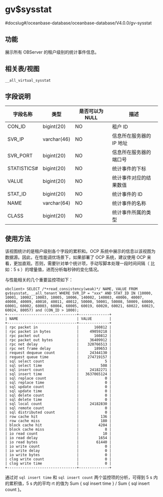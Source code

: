 # gv$sysstat
#docslug#/oceanbase-database/oceanbase-database/V4.0.0/gv-sysstat
## 功能

展示所有 OBServer 的租户级别的统计事件信息。

## 相关表/视图

`__all_virtual_sysstat`

## 字段说明

|    字段名称     |     类型      | 是否可以为 NULL |       描述       |
|-------------|-------------|------------|----------------|
| CON_ID      | bigint(20)  | NO         | 租户 ID          |
| SVR_IP      | varchar(46) | NO         | 信息所在服务器的 IP 地址 |
| SVR_PORT    | bigint(20)  | NO         | 信息所在服务器的端口号    |
| STATISTICS# | bigint(20)  | NO         | 统计事件的下标        |
| VALUE       | bigint(20)  | NO         | 统计事件对应的结果数值    |
| STAT_ID     | bigint(20)  | NO         | 统计事件的 ID       |
| NAME        | varchar(64) | NO         | 统计事件的名称        |
| CLASS       | bigint(20)  | NO         | 统计事件所属的类型      |

## 使用方法

该视图统计的是租户级别各个字段的累积和。OCP 系统中展示的信息以该视图为数据源。因此，在性能调优场景下，如果部署了 OCP 系统，建议使用 OCP 来看，更加直观。否则，需要针对单个统计项，手动写脚本处理一段时间间隔（ 比如：5 s ）的增量值，进而分析每秒钟的变化情况。

与性能相关的几个重要监控项如下：

```unknow
obclient> SELECT /*+read_consistency(weak)*/ NAME, VALUE FROM gv$sysstat, __all_tenant WHERE SVR_IP = "xxx" AND STAT_ID IN (10000, 10001, 10002, 10003, 10005, 10006, 140002, 140003, 40006, 40007, 40008, 40009, 40010, 40011, 40012, 50000, 50001, 50008, 50009, 60000, 60001, 60002, 60003, 60004, 60005, 60019, 60020, 60021, 60022, 60023, 60024, 80057) and (CON_ID > 1000);
+--------------------------------+--------------+
| NAME                           | VALUE        |
+--------------------------------+--------------+
| rpc packet in                  |       160812 |
| rpc packet in bytes            |     49059218 |
| rpc packet out                 |       160812 |
| rpc packet out bytes           |     36409912 |
| rpc net delay                  |    320766513 |
| rpc net frame delay            |       189653 |
| request dequeue count          |     24344130 |
| request queue time             |    274719157 |
| sql select count               |            5 |
| sql select time                |          508 |
| sql insert count               |     24182271 |
| sql insert time                |   3637065124 |
| sql replace count              |            0 |
| sql replace time               |            0 |
| sql update count               |            0 |
| sql update time                |            0 |
| sql delete count               |            0 |
| sql delete time                |            0 |
| sql local count                |     24182830 |
| sql remote count               |            0 |
| sql distributed count          |            0 |
| row cache hit                  |          136 |
| row cache miss                 |          180 |
| block cache hit                |         4204 |
| block cache miss               |            8 |
| io read count                  |           10 |
| io read delay                  |         1654 |
| io read bytes                  |        61440 |
| io write count                 |            0 |
| io write delay                 |            0 |
| io write bytes                 |            0 |
| clog write count               |            0 |
| clog write time                |            0 |
+--------------------------------+--------------+
```

通过对 `sql insert time` 和 `sql insert count` 两个监控项的分析，可得到 5 s 内的累积值，5 s 内的平均 rt 的值为 Sum { sql insert time } / Sum { sql insert count }。
